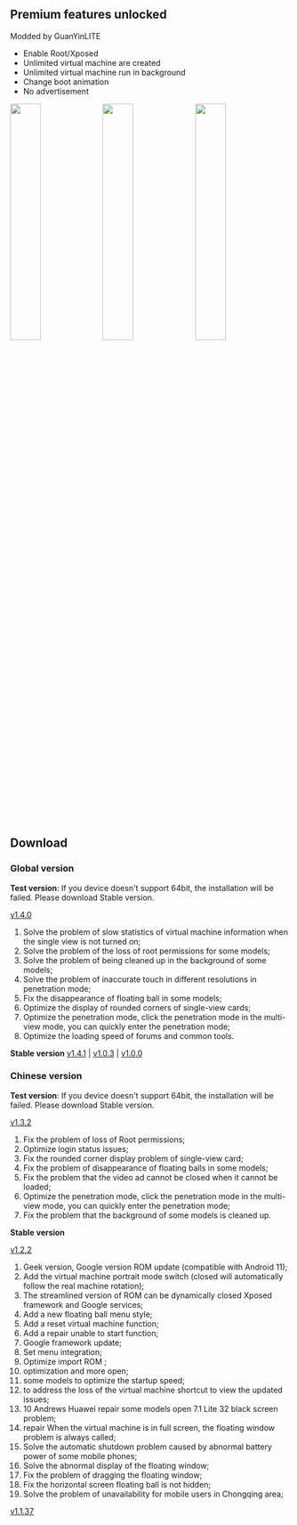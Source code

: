 
## Premium features unlocked
Modded by GuanYinLITE

<ul><li>Enable Root/Xposed</li><li>Unlimited virtual machine are created</li><li>Unlimited virtual machine run in background</li><li>Change boot animation</li><li>No advertisement</li></ul>

<img src="https://i.postimg.cc/jjmtW39r/IMG-20210524-192417.jpg" width="33%"/><img src="https://i.postimg.cc/mL1bxRzZ/IMG-20210524-192341.jpg" width="33%"/><img src="https://i.postimg.cc/09Z5DV1v/IMG-20210524-192401.jpg" width="33%"/>

## Download

### Global version
**Test version**: If you device doesn't support 64bit, the installation will be failed. Please download Stable version.

[v1.4.0](https://link1s.com/VMOSMOD_V1-4) 

1. Solve the problem of slow statistics of virtual machine information when the single view is not turned on;
2. Solve the problem of the loss of root permissions for some models;
3. Solve the problem of being cleaned up in the background of some models;
4. Solve the problem of inaccurate touch in different resolutions in penetration mode;
5. Fix the disappearance of floating ball in some models;
6. Optimize the display of rounded corners of single-view cards;
7. Optimize the penetration mode, click the penetration mode in the multi-view mode, you can quickly enter the penetration mode;
8. Optimize the loading speed of forums and common tools.


**Stable version**
[v1.4.1](http://link1s.com/VMOSMODV10401) | [v1.0.3](http://link1s.com/VrWJ0) | [v1.0.0](http://link1s.com/0WK7)


### Chinese version

**Test version**: If you device doesn't support 64bit, the installation will be failed. Please download Stable version.

[v1.3.2](https://link1s.com/VMOSMOD132)

1. Fix the problem of loss of Root permissions;
2. Optimize login status issues;
3. Fix the rounded corner display problem of single-view card;
4. Fix the problem of disappearance of floating balls in some models;
5. Fix the problem that the video ad cannot be closed when it cannot be loaded;
6. Optimize the penetration mode, click the penetration mode in the multi-view mode, you can quickly enter the penetration mode;
7. Fix the problem that the background of some models is cleaned up.



**Stable version**

[v1.2.2](http://link1s.com/XxWLAb)

1. Geek version, Google version ROM update (compatible with Android 11);
2. Add the virtual machine portrait mode switch (closed will automatically follow the real machine rotation);
3. The streamlined version of ROM can be dynamically closed Xposed framework and Google services;
4. Add a new floating ball menu style;
5. Add a reset virtual machine function;
6. Add a repair unable to start function;
7. Google framework update;
8. Set menu integration;
9. Optimize import ROM ;
10. optimization and more open;
11. some models to optimize the startup speed;
12. to address the loss of the virtual machine shortcut to view the updated issues;
13. 10 Andrews Huawei repair some models open 7.1 Lite 32 black screen problem;
14. repair When the virtual machine is in full screen, the floating window problem is always called;
15. Solve the automatic shutdown problem caused by abnormal battery power of some mobile phones;
16. Solve the abnormal display of the floating window;
17. Fix the problem of dragging the floating window;
18. Fix the horizontal screen floating ball is not hidden;
19. Solve the problem of unavailability for mobile users in Chongqing area;

[v1.1.37](http://link1s.com/4SKWo)
